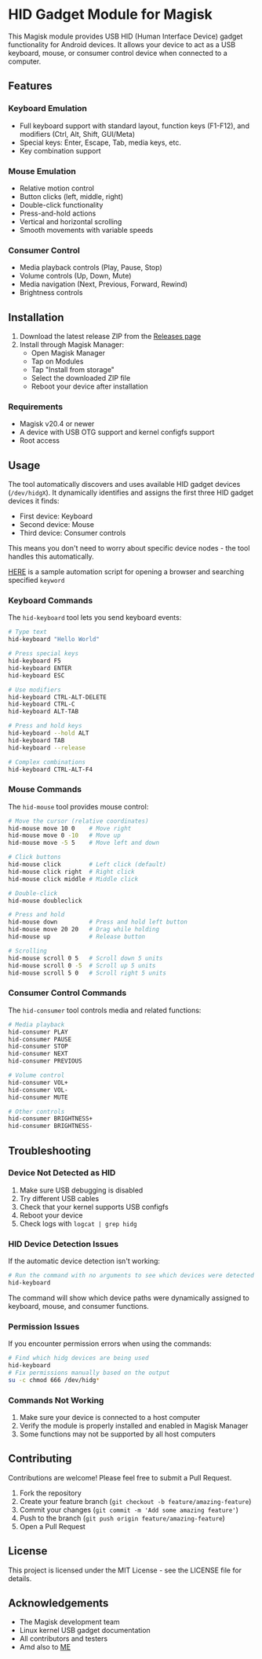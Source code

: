 # HID Gadget Module for Magisk

This Magisk module provides USB HID (Human Interface Device) gadget functionality for Android devices. It allows your device to act as a USB keyboard, mouse, or consumer control device when connected to a computer.

## Features

### Keyboard Emulation
- Full keyboard support with standard layout, function keys (F1-F12), and modifiers (Ctrl, Alt, Shift, GUI/Meta)
- Special keys: Enter, Escape, Tab, media keys, etc.
- Key combination support

### Mouse Emulation
- Relative motion control
- Button clicks (left, middle, right)
- Double-click functionality
- Press-and-hold actions
- Vertical and horizontal scrolling
- Smooth movements with variable speeds

### Consumer Control
- Media playback controls (Play, Pause, Stop)
- Volume controls (Up, Down, Mute)
- Media navigation (Next, Previous, Forward, Rewind)
- Brightness controls

## Installation

1. Download the latest release ZIP from the [Releases page](https://github.com/kelexine/hid-gadget-module/releases)
2. Install through Magisk Manager:
   - Open Magisk Manager
   - Tap on Modules
   - Tap "Install from storage"
   - Select the downloaded ZIP file
   - Reboot your device after installation

### Requirements

- Magisk v20.4 or newer
- A device with USB OTG support and kernel configfs support
- Root access

## Usage

The tool automatically discovers and uses available HID gadget devices (`/dev/hidgX`). It dynamically identifies and assigns the first three HID gadget devices it finds:
- First device: Keyboard
- Second device: Mouse
- Third device: Consumer controls

This means you don't need to worry about specific device nodes - the tool handles this automatically.

[HERE](https://github.com/kelexine/hid-gadget-module/blob/main/README.md) is a sample automation script for opening a browser and searching specified `keyword`

### Keyboard Commands

The `hid-keyboard` tool lets you send keyboard events:

```bash
# Type text
hid-keyboard "Hello World"

# Press special keys
hid-keyboard F5
hid-keyboard ENTER
hid-keyboard ESC

# Use modifiers
hid-keyboard CTRL-ALT-DELETE
hid-keyboard CTRL-C
hid-keyboard ALT-TAB

# Press and hold keys
hid-keyboard --hold ALT
hid-keyboard TAB
hid-keyboard --release

# Complex combinations
hid-keyboard CTRL-ALT-F4
```

### Mouse Commands

The `hid-mouse` tool provides mouse control:

```bash
# Move the cursor (relative coordinates)
hid-mouse move 10 0    # Move right
hid-mouse move 0 -10   # Move up
hid-mouse move -5 5    # Move left and down

# Click buttons
hid-mouse click        # Left click (default)
hid-mouse click right  # Right click
hid-mouse click middle # Middle click

# Double-click
hid-mouse doubleclick

# Press and hold
hid-mouse down         # Press and hold left button
hid-mouse move 20 20   # Drag while holding
hid-mouse up           # Release button

# Scrolling
hid-mouse scroll 0 5   # Scroll down 5 units
hid-mouse scroll 0 -5  # Scroll up 5 units
hid-mouse scroll 5 0   # Scroll right 5 units
```

### Consumer Control Commands

The `hid-consumer` tool controls media and related functions:

```bash
# Media playback
hid-consumer PLAY
hid-consumer PAUSE
hid-consumer STOP
hid-consumer NEXT
hid-consumer PREVIOUS

# Volume control
hid-consumer VOL+
hid-consumer VOL-
hid-consumer MUTE

# Other controls
hid-consumer BRIGHTNESS+
hid-consumer BRIGHTNESS-
```

## Troubleshooting

### Device Not Detected as HID

1. Make sure USB debugging is disabled
2. Try different USB cables
3. Check that your kernel supports USB configfs
4. Reboot your device
5. Check logs with `logcat | grep hidg`

### HID Device Detection Issues

If the automatic device detection isn't working:

```bash
# Run the command with no arguments to see which devices were detected
hid-keyboard
```

The command will show which device paths were dynamically assigned to keyboard, mouse, and consumer functions.

### Permission Issues

If you encounter permission errors when using the commands:

```bash
# Find which hidg devices are being used
hid-keyboard
# Fix permissions manually based on the output
su -c chmod 666 /dev/hidg*
```

### Commands Not Working

1. Make sure your device is connected to a host computer
2. Verify the module is properly installed and enabled in Magisk Manager
3. Some functions may not be supported by all host computers

## Contributing

Contributions are welcome! Please feel free to submit a Pull Request.

1. Fork the repository
2. Create your feature branch (`git checkout -b feature/amazing-feature`)
3. Commit your changes (`git commit -m 'Add some amazing feature'`)
4. Push to the branch (`git push origin feature/amazing-feature`)
5. Open a Pull Request

## License

This project is licensed under the MIT License - see the LICENSE file for details.

## Acknowledgements

- The Magisk development team
- Linux kernel USB gadget documentation
- All contributors and testers
- Amd also to [ME](https://github.com/kelexine)
